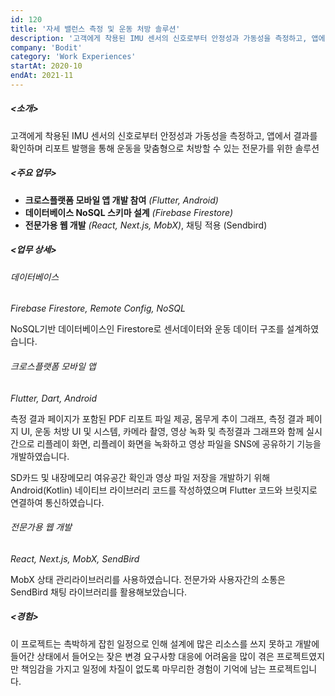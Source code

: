 ```yaml
---
id: 120
title: '자세 밸런스 측정 및 운동 처방 솔루션'
description: '고객에게 착용된 IMU 센서의 신호로부터 안정성과 가동성을 측정하고, 앱에서 결과를 확인하며 리포트 발행을 통해 운동을 맞춤형으로 처방할 수 있는 전문가를 위한 솔루션'
company: 'Bodit'
category: 'Work Experiences'
startAt: 2020-10
endAt: 2021-11
---
```


##### <소개>

고객에게 착용된 IMU 센서의 신호로부터 안정성과 가동성을 측정하고, 앱에서 결과를 확인하며 리포트 발행을 통해 운동을 맞춤형으로 처방할 수 있는 전문가를 위한 솔루션

##### <주요 업무>

- **크로스플랫폼 모바일 앱 개발 참여** _(Flutter, Android)_
- **데이터베이스 NoSQL 스키마 설계** _(Firebase Firestore)_
- **전문가용 웹 개발** _(React, Next.js, MobX)_, 채팅 적용 (Sendbird)

##### <업무 상세>

###### 데이터베이스

_Firebase Firestore, Remote Config, NoSQL_

NoSQL기반 데이터베이스인 Firestore로 센서데이터와 운동 데이터 구조를 설계하였습니다.

###### 크로스플랫폼 모바일 앱

_Flutter, Dart, Android_

측정 결과 페이지가 포함된 PDF 리포트 파일 제공, 몸무게 추이 그래프, 측정 결과 페이지 UI, 운동 처방 UI 및 시스템, 카메라 촬영, 영상 녹화 및 측정결과 그래프와 함께 실시간으로 리플레이 화면, 리플레이 화면을 녹화하고 영상 파일을 SNS에 공유하기 기능을 개발하였습니다.

SD카드 및 내장메모리 여유공간 확인과 영상 파일 저장을 개발하기 위해 Android(Kotlin) 네이티브 라이브러리 코드를 작성하였으며 Flutter 코드와 브릿지로 연결하여 통신하였습니다.

###### 전문가용 웹 개발

_React, Next.js, MobX, SendBird_

MobX 상태 관리라이브러리를 사용하였습니다. 전문가와 사용자간의 소통은 SendBird 채팅 라이브러리를 활용해보았습니다.

##### <경험>

이 프로젝트는 촉박하게 잡힌 일정으로 인해 설계에 많은 리소스를 쓰지 못하고 개발에 들어간 상태에서 들어오는 잦은 변경 요구사항 대응에 어려움을 많이 겪은 프로젝트였지만 책임감을 가지고 일정에 차질이 없도록 마무리한 경험이 기억에 남는 프로젝트입니다.
